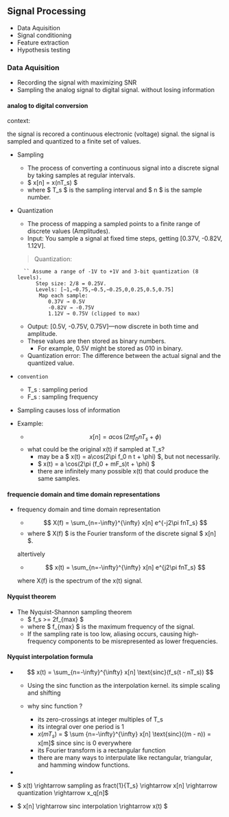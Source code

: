 ## Signal Processing

- Data Aquisition
- Signal conditioning
- Feature extraction
- Hypothesis testing


### Data Aquisition

- Recording the signal with maximizing SNR
- Sampling the analog signal to digital signal. without losing information

#### analog to digital conversion

context:

the signal is recored a continuous electronic (voltage) signal. the signal is sampled and quantized to a finite set of values.

- Sampling
    - The process of converting a continuous signal into a discrete signal by taking samples at regular intervals.
    - $ x[n] = x(nT_s) $
    - where $ T_s $ is the sampling interval and $ n $ is the sample number.

- Quantization

    - The process of mapping a sampled points to a finite range of discrete values (Amplitudes).
    - Input: You sample a signal at fixed time steps, getting [0.37V, -0.82V, 1.12V].
    
    > Quantization:

  
        `` Assume a range of -1V to +1V and 3-bit quantization (8 levels).
            Step size: 2/8 = 0.25V.
            Levels: [−1,−0.75,−0.5,−0.25,0,0.25,0.5,0.75]
             Map each sample:
                0.37V → 0.5V
                -0.82V → -0.75V
                1.12V → 0.75V (clipped to max)
    
    - Output: [0.5V, -0.75V, 0.75V]—now discrete in both time and amplitude.
    - These values are then stored as binary numbers.
        - For example, 0.5V might be stored as 010 in binary.
    - Quantization error: The difference between the actual signal and the quantized value.
    
- `convention`
    - T_s : sampling period
    - F_s : sampling frequency

- Sampling causes loss of information

- Example:
    - $$ x[n] = a \cos(2\pi f_0 n T_s + \phi) $$
    - what could be the original x(t) if sampled at T_s?
        - may be a $ x(t) = a\cos(2\pi f_0 n t + \phi) $, but not necessarily.
        - $ x(t) = a \cos(2\pi (f_0 + mF_s)t + \phi) $
        - there are infinitely many possible x(t) that could produce the same samples.
    


#### frequencie domain and time domain representations

- frequency domain and time domain representation

    - $$ X(f) = \sum_{n=-\infty}^{\infty} x[n] e^{-j2\pi fnT_s} $$
    - where $ X(f) $ is the Fourier transform of the discrete signal $ x[n] $.

    altertively
    - $$ x(t) = \sum_{n=-\infty}^{\infty} x[n] e^{j2\pi fnT_s} $$

    where X(f) is the spectrum of the x(t) signal.


#### Nyquist theorem

- The Nyquist-Shannon sampling theorem 
    - $ f_s >= 2f_{max} $
    - where $ f_{max} $ is the maximum frequency of the signal.
    - If the sampling rate is too low, aliasing occurs, causing high-frequency components to be misrepresented as lower frequencies.

#### Nyquist interpolation formula
   
- $$ x(t) = \sum_{n=-\infty}^{\infty} x[n] \text{sinc}(f_s(t - nT_s)) $$
    - Using the sinc function as the interpolation kernel. its simple scaling and shifting

    - why sinc function ?
        - its zero-crossings at integer multiples of T_s
        - its integral over one period is 1
        - $x(mT_s)$ = $ \sum {n=-\infty}^{\infty} x[n] \text{sinc}((m - n)) = x[m]$ since sinc is 0 everywhere 
        - its Fourier transform is a rectangular function
        - there are many ways to interpulate like rectangular, triangular, and hamming window functions.

- 


- $ x(t) \rightarrow sampling as fract{1}{T_s} \rightarrow x[n] \rightarrow quantization \rightarrow x_q[n]$
- $ x[n] \rightarrow sinc interpolation \rightarrow x(t) $

